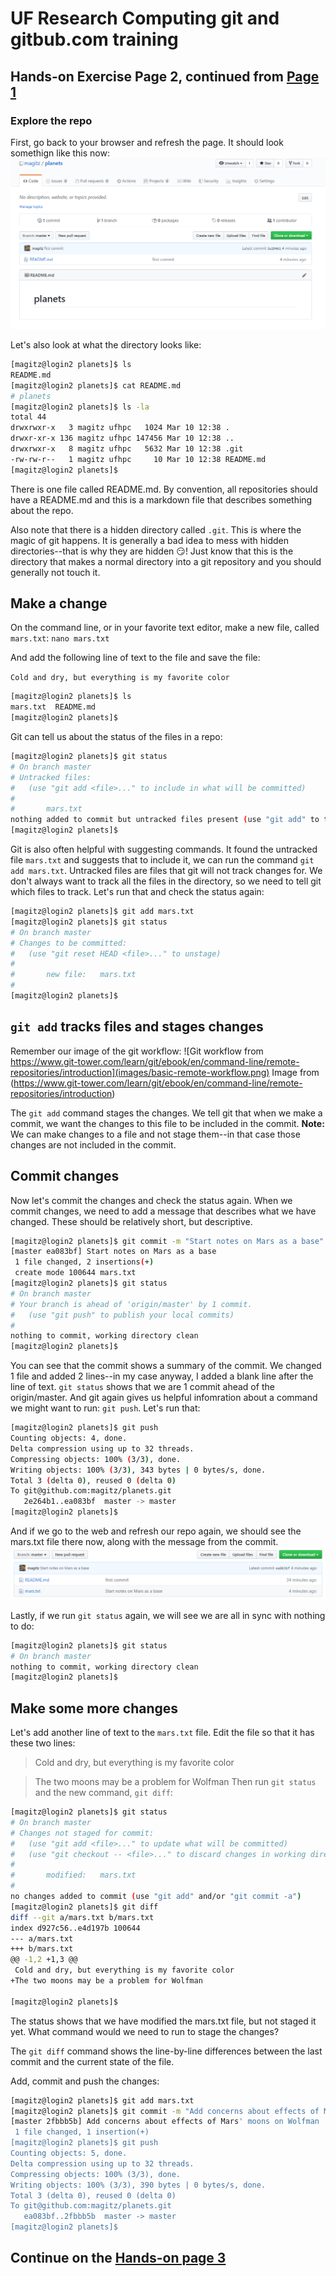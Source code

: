 # UF Research Computing git and gitbub.com training

## Hands-on Exercise Page 2, continued from [Page 1](README.md)

### Explore the repo

First, go back to your browser and refresh the page. It should look somethign like this now:
![Screenshot of planets repo after first commit](images/planets_1.png)

Let's also look at what the directory looks like:
```bash
[magitz@login2 planets]$ ls
README.md
[magitz@login2 planets]$ cat README.md
# planets
[magitz@login2 planets]$ ls -la
total 44
drwxrwxr-x   3 magitz ufhpc   1024 Mar 10 12:38 .
drwxr-xr-x 136 magitz ufhpc 147456 Mar 10 12:38 ..
drwxrwxr-x   8 magitz ufhpc   5632 Mar 10 12:38 .git
-rw-rw-r--   1 magitz ufhpc     10 Mar 10 12:38 README.md
[magitz@login2 planets]$
```
There is one file called README.md. By convention, all repositories should have a README.md and this is a markdown file that describes something about the repo.

Also note that there is a hidden directory called `.git`. This is where the magic of git happens. It is generally a bad idea to mess with hidden directories--that is why they are hidden :smirk:! Just know that this is the directory that makes a normal directory into a git repository and you should generally not touch it.

## Make a change

On the command line, or in your favorite text editor, make a new file, called `mars.txt`:
`nano mars.txt`

And add the following line of text to the file and save the file:

`Cold and dry, but everything is my favorite color`

```bash
[magitz@login2 planets]$ ls
mars.txt  README.md
[magitz@login2 planets]$
```

Git can tell us about the status of the files in a repo:

```bash
[magitz@login2 planets]$ git status
# On branch master
# Untracked files:
#   (use "git add <file>..." to include in what will be committed)
#
#       mars.txt
nothing added to commit but untracked files present (use "git add" to track)
[magitz@login2 planets]$
```
Git is also often helpful with suggesting commands. It found the untracked file `mars.txt` and suggests that to include it, we can run the command `git add mars.txt`. Untracked files are files that git will not track changes for. We don't always want to track all the files in the directory, so we need to tell git which files to track. Let's run that and check the status again:

```bash
[magitz@login2 planets]$ git add mars.txt
[magitz@login2 planets]$ git status
# On branch master
# Changes to be committed:
#   (use "git reset HEAD <file>..." to unstage)
#
#       new file:   mars.txt
#
[magitz@login2 planets]$
```

## `git add` tracks files and stages changes

Remember our image of the git workflow:
![Git workflow from https://www.git-tower.com/learn/git/ebook/en/command-line/remote-repositories/introduction](images/basic-remote-workflow.png) Image from (https://www.git-tower.com/learn/git/ebook/en/command-line/remote-repositories/introduction)

The `git add` command stages the changes. We tell git that when we make a commit, we want the changes to this file to be included in the commit. **Note:** We can make changes to a file and not stage them--in that case those changes are not included in the commit.

## Commit changes 

Now let's commit the changes and check the status again. When we commit changes, we need to add a message that describes what we have changed. These should be relatively short, but descriptive.
```bash
[magitz@login2 planets]$ git commit -m "Start notes on Mars as a base"
[master ea083bf] Start notes on Mars as a base
 1 file changed, 2 insertions(+)
 create mode 100644 mars.txt
[magitz@login2 planets]$ git status
# On branch master
# Your branch is ahead of 'origin/master' by 1 commit.
#   (use "git push" to publish your local commits)
#
nothing to commit, working directory clean
[magitz@login2 planets]$
```
You can see that the commit shows a summary of the commit. We changed 1 file and added 2 lines--in my case anyway, I added a blank line after the line of text. `git status` shows that we are 1 commit ahead of the origin/master. And git again gives us helpful infomration about a command we might want to run: `git push`. Let's run that:
```bash
[magitz@login2 planets]$ git push
Counting objects: 4, done.
Delta compression using up to 32 threads.
Compressing objects: 100% (3/3), done.
Writing objects: 100% (3/3), 343 bytes | 0 bytes/s, done.
Total 3 (delta 0), reused 0 (delta 0)
To git@github.com:magitz/planets.git
   2e264b1..ea083bf  master -> master
[magitz@login2 planets]$
```
And if we go to the web and refresh our repo again, we should see the mars.txt file there now, along with the message from the commit.
![Screenshot of planets repo #2](images/planets_2.png)

Lastly, if we run `git status` again, we will see we are all in sync with nothing to do:
```bash
[magitz@login2 planets]$ git status
# On branch master
nothing to commit, working directory clean
[magitz@login2 planets]$
```
## Make some more changes

Let's add another line of text to the `mars.txt` file. Edit the file so that it has these two lines:
> Cold and dry, but everything is my favorite color

> The two moons may be a problem for Wolfman
Then run `git status` and the new command, `git diff`:
```bash
[magitz@login2 planets]$ git status
# On branch master
# Changes not staged for commit:
#   (use "git add <file>..." to update what will be committed)
#   (use "git checkout -- <file>..." to discard changes in working directory)
#
#       modified:   mars.txt
#
no changes added to commit (use "git add" and/or "git commit -a")
[magitz@login2 planets]$ git diff
diff --git a/mars.txt b/mars.txt
index d927c56..e4d197b 100644
--- a/mars.txt
+++ b/mars.txt
@@ -1,2 +1,3 @@
 Cold and dry, but everything is my favorite color
+The two moons may be a problem for Wolfman

[magitz@login2 planets]$
```
The status shows that we have modified the mars.txt file, but not staged it yet. What command would we need to run to stage the changes?

The `git diff` command shows the line-by-line differences between the last commit and the current state of the file.

Add, commit and push the changes:
```bash
[magitz@login2 planets]$ git add mars.txt
[magitz@login2 planets]$ git commit -m "Add concerns about effects of Mars' moons on Wolfman"
[master 2fbbb5b] Add concerns about effects of Mars' moons on Wolfman
 1 file changed, 1 insertion(+)
[magitz@login2 planets]$ git push
Counting objects: 5, done.
Delta compression using up to 32 threads.
Compressing objects: 100% (3/3), done.
Writing objects: 100% (3/3), 390 bytes | 0 bytes/s, done.
Total 3 (delta 0), reused 0 (delta 0)
To git@github.com:magitz/planets.git
   ea083bf..2fbbb5b  master -> master
[magitz@login2 planets]$

```

## Continue on the [Hands-on page 3](Hands-on3.md)
